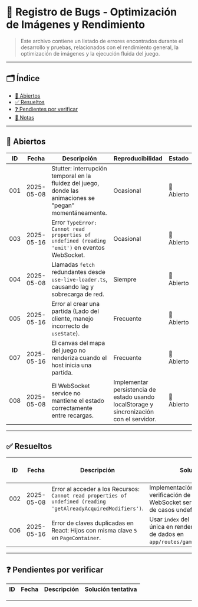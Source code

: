 # 🐞 Registro de Bugs - Optimización de Imágenes y Rendimiento

> Este archivo contiene un listado de errores encontrados durante el desarrollo y pruebas, relacionados con el rendimiento general, la optimización de imágenes y la ejecución fluida del juego.

---

## 🗂️ Índice

- [🔧 Abiertos](#abiertos)
- [✅ Resueltos](#resueltos)
- [❓ Pendientes por verificar](#pendientes-por-verificar)
- [📌 Notas](#notas)

---

## 🔧 Abiertos

| ID   | Fecha       | Descripción                                                                                             | Reproducibilidad | Estado         |
|------|-------------|---------------------------------------------------------------------------------------------------------|------------------|----------------|
| 001  | 2025-05-08 | Stutter: interrupción temporal en la fluidez del juego, donde las animaciones se "pegan" momentáneamente. | Ocasional        | 🔴 Abierto    |
| 003  | 2025-05-16  | Error `TypeError: Cannot read properties of undefined (reading 'emit')` en eventos WebSocket.         | Ocasional        | 🔴 Abierto      |
| 004  | 2025-05-08  | Llamadas `fetch` redundantes desde `use-live-loader.ts`, causando lag y sobrecarga de red.              | Siempre          | 🔴 Abierto      |
| 005  | 2025-05-16  | Error al crear una partida (Lado del cliente, manejo incorrecto de `useState`).                           | Frecuente        | 🔴 Abierto      |
| 007  | 2025-05-16  | El canvas del mapa del juego no renderiza cuando el host inicia una partida.                              | Frecuente        | 🔴 Abierto      |
| 008  | 2025-05-08 | El WebSocket service no mantiene el estado correctamente entre recargas.    | Implementar persistencia de estado usando localStorage y sincronización con el servidor. | 🔴 Abierto  
---

## ✅ Resueltos

| ID   | Fecha       | Descripción   | Solución | Fecha de solución |
|------|-------------|---------------|----------|-------------------|
| 002  | 2025-05-08  | Error al acceder a los Recursos: `Cannot read properties of undefined (reading 'getAlreadyAcquiredModifiers')`. | Implementación de verificación de estado en WebSocket service y manejo de casos undefined | 2025-05-08 |
| 006  | 2025-05-16  | Error de claves duplicadas en React: Hijos con misma clave `5` en `PageContainer`. | Usar `index` del `.map()` para `key` única en renderizado de listas de dados en `app/routes/game+/_layout.tsx`. | 2025-05-28 |

---

## ❓ Pendientes por verificar

| ID   | Fecha       | Descripción                                                                 | Solución tentativa                                                                 |
|------|-------------|-----------------------------------------------------------------------------|------------------------------------------------------------------------------------|


---

